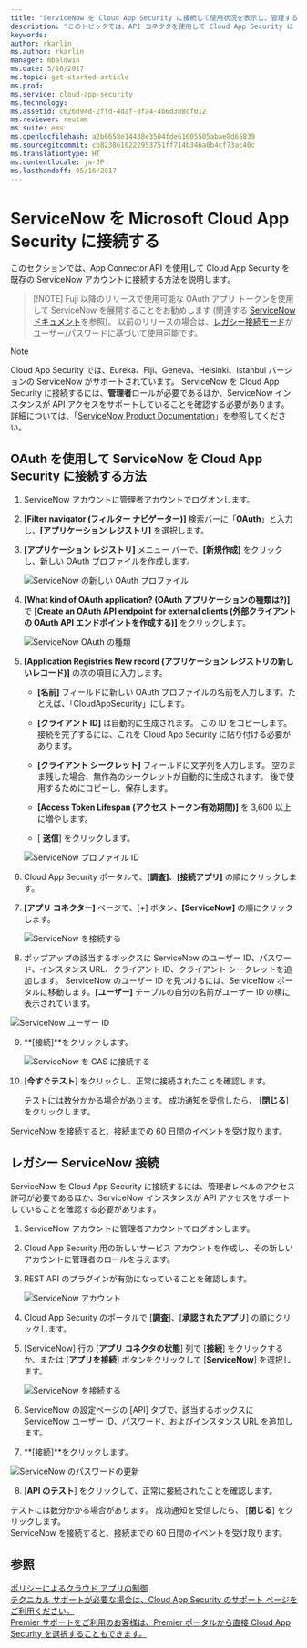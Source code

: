 ```yaml
---
title: "ServiceNow を Cloud App Security に接続して使用状況を表示し、管理する | Microsoft Docs"
description: "このトピックでは、API コネクタを使用して Cloud App Security に ServiceNow アプリを接続する方法に関する情報を提供します。"
keywords: 
author: rkarlin
ms.author: rkarlin
manager: mbaldwin
ms.date: 5/16/2017
ms.topic: get-started-article
ms.prod: 
ms.service: cloud-app-security
ms.technology: 
ms.assetid: c626d94d-2ffd-4daf-8fa4-4b6d308cf012
ms.reviewer: reutam
ms.suite: ems
ms.openlocfilehash: a2b6658e14438e3504fde61605505abae8d65839
ms.sourcegitcommit: cb8238610222953751ff714b346a0b4cf73ac40c
ms.translationtype: HT
ms.contentlocale: ja-JP
ms.lasthandoff: 05/16/2017
---
```

# <a name="connect-servicenow-to-microsoft-cloud-app-security"></a>ServiceNow を Microsoft Cloud App Security に接続する

このセクションでは、App Connector API を使用して Cloud App Security を既存の ServiceNow アカウントに接続する方法を説明します。 

 >  [!NOTE]
>  Fuji 以降のリリースで使用可能な OAuth アプリ トークンを使用して ServiceNow を展開することをお勧めします (関連する [ServiceNow ドキュメント](http://wiki.servicenow.com/index.php?title=OAuth_Applications#gsc.tab=0)を参照)。 以前のリリースの場合は、[レガシー接続モード](#legacy-servicenow-connection)がユーザー/パスワードに基づいて使用可能です。

 > [!NOTE]  
>  Cloud App Security では、Eureka、Fiji、Geneva、Helsinki、Istanbul バージョンの ServiceNow がサポートされています。 ServiceNow を Cloud App Security に接続するには、**管理者**ロールが必要であるほか、ServiceNow インスタンスが API アクセスをサポートしていることを確認する必要があります。  詳細については、「[ServiceNow Product Documentation](http://wiki.servicenow.com/index.php?title=Base_System_Roles#gsc.tab=0)」を参照してください。
  
## <a name="how-to-connect-servicenow-to-cloud-app-security-using-oauth"></a>OAuth を使用して ServiceNow を Cloud App Security に接続する方法
  
  
1.  ServiceNow アカウントに管理者アカウントでログオンします。  
  
2.  **[Filter navigator (フィルター ナビゲーター)]** 検索バーに「**OAuth**」と入力し、**[アプリケーション レジストリ]** を選択します。

3. **[アプリケーション レジストリ]** メニュー バーで、**[新規作成]** をクリックし、新しい OAuth プロファイルを作成します。

   ![ServiceNow の新しい OAuth プロファイル](./media/servicenow-app-registry.png)

4. **[What kind of OAuth application? (OAuth アプリケーションの種類は?)]** で **[Create an OAuth API endpoint for external clients (外部クライアントの OAuth API エンドポイントを作成する)]** をクリックします。

   ![ServiceNow OAuth の種類](./media/servicenow-oauth-app-type.png)

5. **[Application Registries New record (アプリケーション レジストリの新しいレコード)]** の次の項目に入力します。
    
    - **[名前]** フィールドに新しい OAuth プロファイルの名前を入力します。たとえば、「CloudAppSecurity」にします。 
    
    - **[クライアント ID]** は自動的に生成されます。 この ID をコピーします。接続を完了するには、これを Cloud App Security に貼り付ける必要があります。
    
    - **[クライアント シークレット]** フィールドに文字列を入力します。 空のまま残した場合、無作為のシークレットが自動的に生成されます。 後で使用するためにコピーし、保存します。 
    
    - **[Access Token Lifespan (アクセス トークン有効期間)]** を 3,600 以上に増やします。
    
    - [ **送信**] をクリックします。

   ![ServiceNow プロファイル ID](./media/servicenow-profile-ids.png)

6.  Cloud App Security ポータルで、**[調査]**、**[接続アプリ]** の順にクリックします。  
  
7.  **[アプリ コネクター]** ページで、[+] ボタン、**[ServiceNow]** の順にクリックします。  
  
     ![ServiceNow を接続する](./media/connect-servicenow.png "ServiceNow を接続する")  
  
8.  ポップアップの該当するボックスに ServiceNow のユーザー ID、パスワード、インスタンス URL、クライアント ID、クライアント シークレットを追加します。 ServiceNow のユーザー ID を見つけるには、ServiceNow ポータルに移動します。**[ユーザー]** テーブルの自分の名前がユーザー ID の横に表示されています。

![ServiceNow ユーザー ID](./media/servicenow-userid.png)
  
9.  **[接続]**をクリックします。  
  
     ![ServiceNow を CAS に接続する](./media/servicenow-portal-connect.png "ポータルで ServiceNow を接続する")  
  
10.  [**今すぐテスト**] をクリックし、正常に接続されたことを確認します。  
  
     テストには数分かかる場合があります。 成功通知を受信したら、 [**閉じる**] をクリックします。  
  
ServiceNow を接続すると、接続までの 60 日間のイベントを受け取ります。
  
## <a name="legacy-servicenow-connection"></a>レガシー ServiceNow 接続

ServiceNow を Cloud App Security に接続するには、管理者レベルのアクセス許可が必要であるほか、ServiceNow インスタンスが API アクセスをサポートしていることを確認する必要があります。   

1.  ServiceNow アカウントに管理者アカウントでログオンします。   

2.  Cloud App Security 用の新しいサービス アカウントを作成し、その新しいアカウントに管理者のロールを与えます。   

3.  REST API のプラグインが有効になっていることを確認します。   

    ![ServiceNow アカウント](./media/servicenow-account.png "ServiceNow アカウント")   

4.  Cloud App Security のポータルで [**調査**]、[**承認されたアプリ**] の順にクリックします。   

5.  [ServiceNow] 行の [**アプリ コネクタの状態**] 列で [**接続**] をクリックするか、または [**アプリを接続**] ボタンをクリックして [**ServiceNow**] を選択します。   

    ![ServiceNow を接続する](./media/connect-servicenow.png "ServiceNow を接続する")   

6.  ServiceNow の設定ページの [API] タブで、該当するボックスに ServiceNow ユーザー ID、パスワード、およびインスタンス URL を追加します。   

7.  **[接続]**をクリックします。   

   ![ServiceNow のパスワードの更新](./media/servicenow-update-password.png "ServiceNow のパスワードの更新")   

8.  [**API のテスト**] をクリックして、正常に接続されたことを確認します。   
  
   テストには数分かかる場合があります。 成功通知を受信したら、 [**閉じる**] をクリックします。   
 ServiceNow を接続すると、接続までの 60 日間のイベントを受け取ります。 


## <a name="see-also"></a>参照  
[ポリシーによるクラウド アプリの制御](control-cloud-apps-with-policies.md)   
[テクニカル サポートが必要な場合は、Cloud App Security のサポート ページをご利用ください。](http://support.microsoft.com/oas/default.aspx?prid=16031)   
[Premier サポートをご利用のお客様は、Premier ポータルから直接 Cloud App Security を選択することもできます。](https://premier.microsoft.com/)  
  

